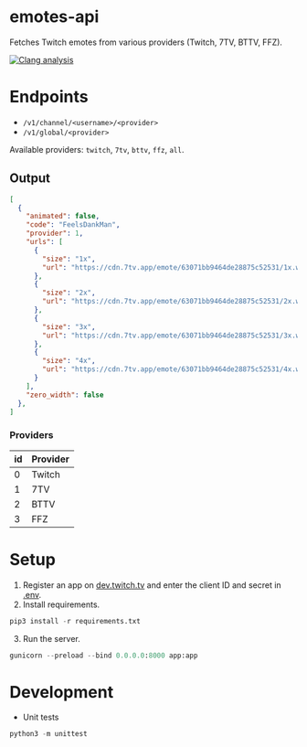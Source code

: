 # emotes-api
Fetches Twitch emotes from various providers (Twitch, 7TV, BTTV, FFZ).

[![Clang analysis](https://status.crippled.dev/api/badge/5/status)](https://emotes.crippled.dev)

# Endpoints
- `/v1/channel/<username>/<provider>`
- `/v1/global/<provider>`

Available providers: `twitch`, `7tv`, `bttv`, `ffz`, `all`.

## Output
```json
[
  {
    "animated": false,
    "code": "FeelsDankMan",
    "provider": 1,
    "urls": [
      {
        "size": "1x",
        "url": "https://cdn.7tv.app/emote/63071bb9464de28875c52531/1x.webp"
      },
      {
        "size": "2x",
        "url": "https://cdn.7tv.app/emote/63071bb9464de28875c52531/2x.webp"
      },
      {
        "size": "3x",
        "url": "https://cdn.7tv.app/emote/63071bb9464de28875c52531/3x.webp"
      },
      {
        "size": "4x",
        "url": "https://cdn.7tv.app/emote/63071bb9464de28875c52531/4x.webp"
      }
    ],
    "zero_width": false
  },
]
```

### Providers
| id | Provider |
| --- | --- |
| 0 | Twitch |
| 1 | 7TV |
| 2 | BTTV |
| 3 | FFZ |

# Setup
1. Register an app on [dev.twitch.tv](https://dev.twitch.tv/console/apps/create) and enter the client ID and secret in [.env](.env.example).
2. Install requirements.
```python
pip3 install -r requirements.txt
```
3. Run the server.
```python
gunicorn --preload --bind 0.0.0.0:8000 app:app
```

# Development
- Unit tests
```python
python3 -m unittest
```
